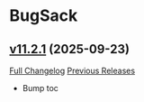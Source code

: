# BugSack

## [v11.2.1](https://github.com/funkydude/BugSack/tree/v11.2.1) (2025-09-23)
[Full Changelog](https://github.com/funkydude/BugSack/compare/v11.2.0...v11.2.1) [Previous Releases](https://github.com/funkydude/BugSack/releases)

- Bump toc  
